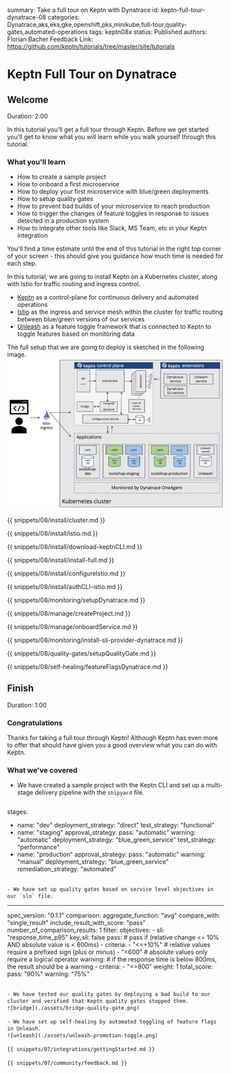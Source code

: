 summary: Take a full tour on Keptn with Dynatrace
id: keptn-full-tour-dynatrace-08
categories: Dynatrace,aks,eks,gke,openshift,pks,minikube,full-tour,quality-gates,automated-operations
tags: keptn08x
status: Published 
authors: Florian Bacher
Feedback Link: https://github.com/keptn/tutorials/tree/master/site/tutorials


# Keptn Full Tour on Dynatrace

## Welcome
Duration: 2:00 


In this tutorial you'll get a full tour through Keptn. Before we get started you'll get to know what you will learn while you walk yourself through this tutorial.

### What you'll learn
- How to create a sample project
- How to onboard a first microservice
- How to deploy your first microservice with blue/green deployments
- How to setup quality gates 
- How to prevent bad builds of your microservice to reach production
- How to trigger the changes of feature toggles in response to issues detected in a production system
- How to integrate other tools like Slack, MS Team, etc in your Keptn integration

You'll find a time estimate until the end of this tutorial in the right top corner of your screen - this should give you guidance how much time is needed for each step.

In this tutorial, we are going to install Keptn on a Kubernetes cluster, along with Istio for traffic routing and ingress control.

- [Keptn](https://keptn.sh) as a control-plane for continuous delivery and automated operations
- [Istio](https://istio.io) as the ingress and service mesh within the cluster for traffic routing between blue/green versions of our services
- [Unleash](https://unleash.github.io/) as a feature toggle framework that is connected to Keptn to toggle features based on monitoring data


The full setup that we are going to deploy is sketched in the following image.
![demo setup](./assets/full-tour-dynatrace.png)


{{ snippets/08/install/cluster.md }}

{{ snippets/08/install/istio.md }}

{{ snippets/08/install/download-keptnCLI.md }}

{{ snippets/08/install/install-full.md }}

{{ snippets/08/install/configureIstio.md }}

{{ snippets/08/install/authCLI-istio.md }}

{{ snippets/08/monitoring/setupDynatrace.md }}

{{ snippets/08/manage/createProject.md }}

{{ snippets/08/manage/onboardService.md }}

{{ snippets/08/monitoring/install-sli-provider-dynatrace.md }}

{{ snippets/08/quality-gates/setupQualityGate.md }}

{{ snippets/08/self-healing/featureFlagsDynatrace.md }}



## Finish
Duration: 1:00

### Congratulations

Thanks for taking a full tour through Keptn!
Although Keptn has even more to offer that should have given you a good overview what you can do with Keptn.

### What we've covered


- We have created a sample project with the Keptn CLI and set up a multi-stage delivery pipeline with the `shipyard` file.
  ```
stages:
  - name: "dev"
    deployment_strategy: "direct"
    test_strategy: "functional"
  - name: "staging"
    approval_strategy: 
      pass: "automatic"
      warning: "automatic"
    deployment_strategy: "blue_green_service"
    test_strategy: "performance"
  - name: "production"
    approval_strategy: 
      pass: "automatic"
      warning: "manual"
    deployment_strategy: "blue_green_service"
    remediation_strategy: "automated"
  ```

- We have set up quality gates based on service level objectives in our `slo` file.
  ```
  ---
  spec_version: "0.1.1"
  comparison:
    aggregate_function: "avg"
    compare_with: "single_result"
    include_result_with_score: "pass"
    number_of_comparison_results: 1
  filter:
  objectives:
    - sli: "response_time_p95"
      key_sli: false
      pass:             # pass if (relative change <= 10% AND absolute value is < 600ms)
        - criteria:
            - "<=+10%"  # relative values require a prefixed sign (plus or minus)
            - "<600"    # absolute values only require a logical operator
      warning:          # if the response time is below 800ms, the result should be a warning
        - criteria:
            - "<=800"
      weight: 1
  total_score:
    pass: "90%"
    warning: "75%"
  ```

- We have tested our quality gates by deploying a bad build to our cluster and verified that Keptn quality gates stopped them.
  ![bridge](./assets/bridge-quality-gate.png)

- We have set up self-healing by automated toggling of feature flags in Unleash.
  ![unleash](./assets/unleash-promotion-toggle.png)

{{ snippets/07/integrations/gettingStarted.md }}

{{ snippets/07/community/feedback.md }}
